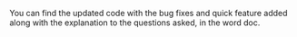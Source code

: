 You can find the updated code with the bug fixes and quick feature added along with the explanation to the questions asked, in the word doc.
